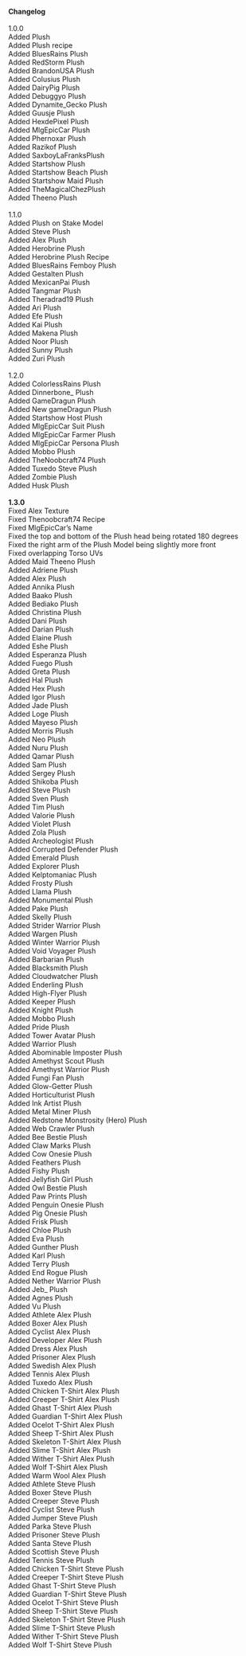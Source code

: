 **Changelog**<br>
<br>
1.0.0<br>
Added Plush<br>
Added Plush recipe<br>
Added BluesRains Plush<br>
Added RedStorm Plush<br>
Added BrandonUSA Plush<br>
Added Colusius Plush<br>
Added DairyPig Plush<br>
Added Debuggyo Plush<br>
Added Dynamite_Gecko Plush<br>
Added Guusje Plush<br>
Added HexdePixel Plush<br>
Added MlgEpicCar Plush<br>
Added Phernoxar Plush<br>
Added Razikof Plush<br>
Added SaxboyLaFranksPlush<br>
Added Startshow Plush<br>
Added Startshow Beach Plush<br>
Added Startshow Maid Plush<br>
Added TheMagicalChezPlush<br>
Added Theeno Plush<br>
<br>
1.1.0<br>
Added Plush on Stake Model<br>
Added Steve Plush<br>
Added Alex Plush<br>
Added Herobrine Plush<br>
Added Herobrine Plush Recipe<br>
Added BluesRains Femboy Plush<br>
Added Gestalten Plush<br>
Added MexicanPai Plush<br>
Added Tangmar Plush<br>
Added Theradrad19 Plush<br>
Added Ari Plush<br>
Added Efe Plush<br>
Added Kai Plush<br>
Added Makena Plush<br>
Added Noor Plush<br>
Added Sunny Plush<br>
Added Zuri Plush<br>
<br>
1.2.0<br>
Added ColorlessRains Plush<br>
Added Dinnerbone_ Plush<br>
Added GameDragun Plush<br>
Added New gameDragun Plush<br>
Added Startshow Host Plush<br>
Added MlgEpicCar Suit Plush<br>
Added MlgEpicCar Farmer Plush<br>
Added MlgEpicCar Persona Plush<br>
Added Mobbo Plush<br>
Added TheNoobcraft74 Plush<br>
Added Tuxedo Steve Plush<br>
Added Zombie Plush<br>
Added Husk Plush<br>
<br>
**1.3.0**<br>
Fixed Alex Texture<br>
Fixed Thenoobcraft74 Recipe<br>
Fixed MlgEpicCar’s Name<br>
Fixed the top and bottom of the Plush head being rotated 180 degrees<br>
Fixed the right arm of the Plush Model being slightly more front<br>
Fixed overlapping Torso UVs<br>
Added Maid Theeno Plush<br>
Added Adriene Plush<br>
Added Alex Plush<br>
Added Annika Plush<br>
Added Baako Plush<br>
Added Bediako Plush<br>
Added Christina Plush<br>
Added Dani Plush<br>
Added Darian Plush<br>
Added Elaine Plush<br>
Added Eshe Plush<br>
Added Esperanza Plush<br>
Added Fuego Plush<br>
Added Greta Plush<br>
Added Hal Plush<br>
Added Hex Plush<br>
Added Igor Plush<br>
Added Jade Plush<br>
Added Loge Plush<br>
Added Mayeso Plush<br>
Added Morris Plush<br>
Added Neo Plush<br>
Added Nuru Plush<br>
Added Qamar Plush<br>
Added Sam Plush<br>
Added Sergey Plush<br>
Added Shikoba Plush<br>
Added Steve Plush<br>
Added Sven Plush<br>
Added Tim Plush<br>
Added Valorie Plush<br>
Added Violet Plush<br>
Added Zola Plush<br>
Added Archeologist Plush<br>
Added Corrupted Defender Plush<br>
Added Emerald Plush<br>
Added Explorer Plush<br>
Added Kelptomaniac Plush<br>
Added Frosty Plush<br>
Added Llama Plush<br>
Added Monumental Plush<br>
Added Pake Plush<br>
Added Skelly Plush<br>
Added Strider Warrior Plush<br>
Added Wargen Plush<br>
Added Winter Warrior Plush<br>
Added Void Voyager Plush<br>
Added Barbarian Plush<br>
Added Blacksmith Plush<br>
Added Cloudwatcher Plush<br>
Added Enderling Plush<br>
Added High-Flyer Plush<br>
Added Keeper Plush<br>
Added Knight Plush<br>
Added Mobbo Plush<br>
Added Pride Plush<br>
Added Tower Avatar Plush<br>
Added Warrior Plush<br>
Added Abominable Imposter Plush<br>
Added Amethyst Scout Plush<br>
Added Amethyst Warrior Plush<br>
Added Fungi Fan Plush<br>
Added Glow-Getter Plush<br>
Added Horticulturist Plush<br>
Added Ink Artist Plush<br>
Added Metal Miner Plush<br>
Added Redstone Monstrosity (Hero) Plush<br>
Added Web Crawler Plush<br>
Added Bee Bestie Plush<br>
Added Claw Marks Plush<br>
Added Cow Onesie Plush<br>
Added Feathers Plush<br>
Added Fishy Plush<br>
Added Jellyfish Girl Plush<br>
Added Owl Bestie Plush<br>
Added Paw Prints Plush<br>
Added Penguin Onesie Plush<br>
Added Pig Onesie Plush<br>
Added Frisk Plush<br>
Added Chloe Plush<br>
Added Eva Plush<br>
Added Gunther Plush<br>
Added Karl Plush<br>
Added Terry Plush<br>
Added End Rogue Plush<br>
Added Nether Warrior Plush<br>
Added Jeb_ Plush<br>
Added Agnes Plush<br>
Added Vu Plush<br>
Added Athlete Alex Plush<br>
Added Boxer Alex Plush<br>
Added Cyclist Alex Plush<br>
Added Developer Alex Plush<br>
Added Dress Alex Plush<br>
Added Prisoner Alex Plush<br>
Added Swedish Alex Plush<br>
Added Tennis Alex Plush<br>
Added Tuxedo Alex Plush<br>
Added Chicken T-Shirt Alex Plush<br>
Added Creeper T-Shirt Alex Plush<br>
Added Ghast T-Shirt Alex Plush<br>
Added Guardian T-Shirt Alex Plush<br>
Added Ocelot T-Shirt Alex Plush<br>
Added Sheep T-Shirt Alex Plush<br>
Added Skeleton T-Shirt Alex Plush<br>
Added Slime T-Shirt Alex Plush<br>
Added Wither T-Shirt Alex Plush<br>
Added Wolf T-Shirt Alex Plush<br>
Added Warm Wool Alex Plush<br>
Added Athlete Steve Plush<br>
Added Boxer Steve Plush<br>
Added Creeper Steve Plush<br>
Added Cyclist Steve Plush<br>
Added Jumper Steve Plush<br>
Added Parka Steve Plush<br>
Added Prisoner Steve Plush<br>
Added Santa Steve Plush<br>
Added Scottish Steve Plush<br>
Added Tennis Steve Plush<br>
Added Chicken T-Shirt Steve Plush<br>
Added Creeper T-Shirt Steve Plush<br>
Added Ghast T-Shirt Steve Plush<br>
Added Guardian T-Shirt Steve Plush<br>
Added Ocelot T-Shirt Steve Plush<br>
Added Sheep T-Shirt Steve Plush<br>
Added Skeleton T-Shirt Steve Plush<br>
Added Slime T-Shirt Steve Plush<br>
Added Wither T-Shirt Steve Plush<br>
Added Wolf T-Shirt Steve Plush<br>
